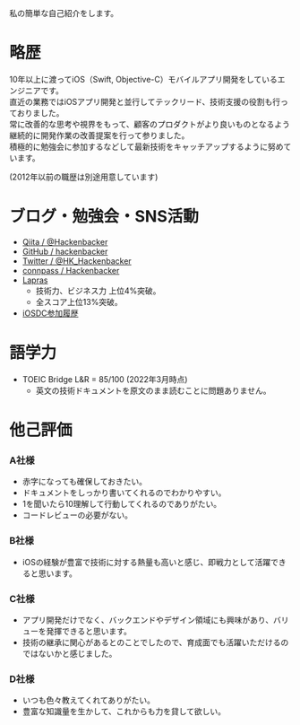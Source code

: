 私の簡単な自己紹介をします。

# 略歴

10年以上に渡ってiOS（Swift, Objective-C）モバイルアプリ開発をしているエンジニアです。<br>
直近の業務ではiOSアプリ開発と並行してテックリード、技術支援の役割も行っておりました。<br>
常に改善的な思考や視界をもって、顧客のプロダクトがより良いものとなるよう継続的に開発作業の改善提案を行って参りました。<br>
積極的に勉強会に参加するなどして最新技術をキャッチアップするように努めています。

(2012年以前の職歴は別途用意しています)

# ブログ・勉強会・SNS活動

* [Qiita / @Hackenbacker](https://qiita.com/Hackenbacker)
* [GitHub / hackenbacker](https://github.com/hackenbacker)
* [Twitter / @HK_Hackenbacker](https://twitter.com/HK_Hackenbacker)
* [connpass / Hackenbacker](https://connpass.com/user/Hackenbacker/)
* [Lapras](https://lapras.com/public/M1HCDFA)
  * 技術力、ビジネス力 上位4%突破。
  * 全スコア上位13%突破。
* [iOSDC参加履歴](https://fortee.jp/u/hackenbacker)

# 語学力

* TOEIC Bridge L&R = 85/100 (2022年3月時点)
  * 英文の技術ドキュメントを原文のまま読むことに問題ありません。


# 他己評価
### A社様
* 赤字になっても確保しておきたい。
* ドキュメントをしっかり書いてくれるのでわかりやすい。
* 1を聞いたら10理解して行動してくれるのでありがたい。
* コードレビューの必要がない。

### B社様
* iOSの経験が豊富で技術に対する熱量も高いと感じ、即戦力として活躍できると思います。

### C社様
* アプリ開発だけでなく、バックエンドやデザイン領域にも興味があり、バリューを発揮できると思います。
* 技術の継承に関心があるとのことでしたので、育成面でも活躍いただけるのではないかと感じました。

### D社様
* いつも色々教えてくれてありがたい。
* 豊富な知識量を生かして、これからも力を貸して欲しい。
